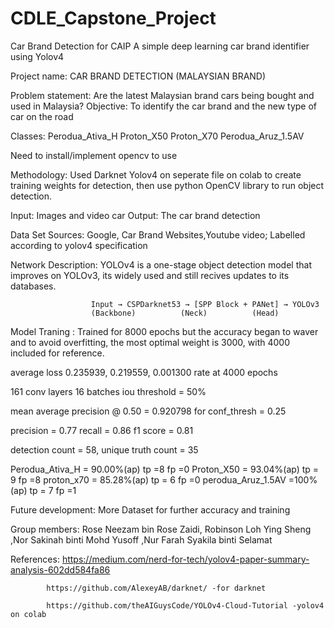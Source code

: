 # CDLE_Capstone_Project
Car Brand Detection for CAIP
A simple deep learning car brand identifier using Yolov4

Project name: CAR BRAND DETECTION (MALAYSIAN BRAND)

Problem statement: Are the latest Malaysian brand cars being bought and used in Malaysia? 
Objective: To identify the car brand and the new type of car on the road 

Classes: 
          Perodua_Ativa_H
          Proton_X50
          Proton_X70
          Perodua_Aruz_1.5AV
          
          
Need to install/implement opencv to use

Methodology: Used Darknet Yolov4 on seperate file on colab to create training weights for detection, then use python OpenCV library to run object detection.

Input: Images and video car Output: The car brand detection 

Data Set Sources: Google, Car Brand Websites,Youtube video; Labelled according to yolov4 specification

Network Description: YOLOv4 is a one-stage object detection model that improves on YOLOv3, its widely used and still recives updates to its databases.
                      
                      Input → CSPDarknet53 → [SPP Block + PANet] → YOLOv3
                      (Backbone)          (Neck)          (Head)
                      
                      
Model Traning : Trained for 8000 epochs but the accuracy began to waver and to avoid overfitting, the most optimal weight is 3000, with 4000 included for reference.

average loss 0.235939, 0.219559, 0.001300 rate at 4000 epochs

161 conv layers 		16 batches 		iou threshold = 50%

mean average precision @ 0.50 = 0.920798	          for conf_thresh = 0.25

precision = 0.77	          recall = 0.86		f1 score = 0.81

detection count = 58, unique truth count = 35 

Perodua_Ativa_H     = 90.00%(ap)        tp =8 fp  =0
Proton_X50	= 93.04%(ap)	tp = 9 fp =8
proton_x70	= 85.28%(ap)	tp = 6 fp =0
perodua_Aruz_1.5AV  =100%(ap)	          tp = 7 fp =1

Future development: More Dataset for further accuracy and training

Group members: Rose Neezam bin Rose Zaidi, Robinson Loh Ying Sheng ,Nor Sakinah binti Mohd Yusoff ,Nur Farah Syakila binti Selamat

References: https://medium.com/nerd-for-tech/yolov4-paper-summary-analysis-602dd584fa86

            https://github.com/AlexeyAB/darknet/ -for darknet
            
            https://github.com/theAIGuysCode/YOLOv4-Cloud-Tutorial -yolov4 on colab
